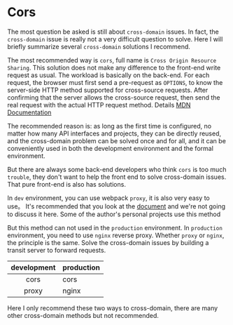 # Cors

The most question be asked is still about `cross-domain` issues. In fact, the `cross-domain` issue is really not a very difficult question to solve. Here I will briefly summarize several `cross-domain` solutions I recommend.

The most recommended way is `cors`, full name is `Cross Origin Resource Sharing`. This solution does not make any difference to the front-end write request as usual. The workload is basically on the back-end. For each request, the browser must first send a pre-request as `OPTIONS`, to know the server-side HTTP method supported for cross-source requests. After confirming that the server allows the cross-source request, then send the real request with the actual HTTP request method. Details [MDN Documentation](https://developer.mozilla.org/en-US/docs/Web/HTTP/CORS)

The recommended reason is: as long as the first time is configured, no matter how many API interfaces and projects, they can be directly reused, and the cross-domain problem can be solved once and for all, and it can be conveniently used in both the development environment and the formal environment.

But there are always some back-end developers who think `cors` is too much `trouble`, they don't want to help the front end to solve cross-domain issues. That pure front-end is also has solutions.

In `dev` environment, you can use webpack `proxy`, it is also very easy to use。 It's recommended that you look at the [document](https://webpack.js.org/configuration/dev-server/#devserverproxy) and we're not going to discuss it here. Some of the author's personal projects use this method

But this method can not used in the `production` environment. In `production` environment, you need to use `nginx` reverse proxy. Whether `proxy` or `nginx`, the principle is the same. Solve the cross-domain issues by building a transit server to forward requests.

| development | production |
| :---------: | ---------- |
|    cors     | cors       |
|    proxy    | nginx      |

Here I only recommend these two ways to cross-domain, there are many other cross-domain methods but not recommended.
